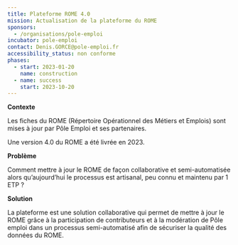 ```yaml
---
title: Plateforme ROME 4.0
mission: Actualisation de la plateforme du ROME
sponsors:
  - /organisations/pole-emploi
incubator: pole-emploi
contact: Denis.GORCE@pole-emploi.fr
accessibility_status: non conforme
phases:
  - start: 2023-01-20
    name: construction
  - name: success
    start: 2023-10-20
---
```

**Contexte**

Les fiches du ROME (Répertoire Opérationnel des Métiers et Emplois) sont mises à jour par Pôle Emploi et ses partenaires.

Une version 4.0 du ROME a été livrée en 2023.

**Problème**

Comment mettre à jour le ROME de façon collaborative et semi-automatisée alors qu’aujourd’hui le processus est artisanal, peu connu et maintenu par 1 ETP ?

**Solution**

​La plateforme est une solution collaborative qui permet de mettre à jour le ROME grâce à la participation de contributeurs et à la modération de Pôle emploi dans un processus semi-automatisé afin de sécuriser la qualité des données du ROME.